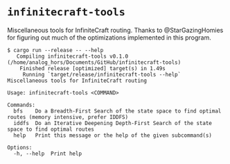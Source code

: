 # `infinitecraft-tools`

Miscellaneous tools for InfiniteCraft routing. Thanks to @StarGazingHomies for figuring out much of the optimizations implemented in this program.

```
$ cargo run --release -- --help
   Compiling infinitecraft-tools v0.1.0 (/home/analog_hors/Documents/GitHub/infinitecraft-tools)
    Finished release [optimized] target(s) in 1.49s
     Running `target/release/infinitecraft-tools --help`
Miscellaneous tools for InfiniteCraft routing

Usage: infinitecraft-tools <COMMAND>

Commands:
  bfs    Do a Breadth-First Search of the state space to find optimal routes (memory intensive, prefer IDDFS)
  iddfs  Do an Iterative Deepening Depth-First Search of the state space to find optimal routes
  help   Print this message or the help of the given subcommand(s)

Options:
  -h, --help  Print help
```
